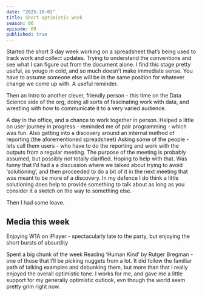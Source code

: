 ```yaml
---
date: "2025-10-02"
title: Short optimistic week
season: 06
episode: 09
published: true
---
```


Started the short 3 day week working on a spreadsheet that’s being used to track work and collect updates. Trying to understand the conventions and see what I can figure out from the document alone. I find this stage pretty useful, as yougo in cold, and so much doesn’t make immediate sense. You have to assume someone else will be in the same position for whatever change we come up with. A useful reminder.

Then an Intro to another clever, friendly person - this time on the Data Science side of the org, doing all sorts of fascinating work with data, and wrestling with how to communicate it to a very varied audience.

A day in the office, and a chance to work together in person. Helped a little on user journey in progress - reminded me of pair programming - which was fun. Also getting into a discovery around an internal method of reporting.(the aforementioned spreadsheet) Asking some of the people - lets call them users - who have to do the reporting and work with the outputs from a regular meeting. The purpose of the meeting is probably assumed, but possibly not totally clarified. Hoping to help with that. Was funny that I’d had a a discussion where we talked about trying to avoid ‘solutioning’, and then proceeded to do a bit of it in the next meeting that was meant to be more of a discovery. In my defence I do think a little solutioning does help to provide something to talk about as long as you consider it a sketch on the way to something else.

Then I had some leave.

## Media this week

Enjoying W1A on iPlayer - spectacularly late to the party, but enjoying the short bursts of absurdity

Spent a big chunk of the week Reading ‘Human Kind’ by Rutger Bregman - one of those that I’ll be picking nuggets from a lot. It did follow the familiar path of talking examples and debunking them, but more than that I really enjoyed the overall optimistic tone. I works for me, and gave me a little support for my generally optimistic outlook, evn though the world seem pretty grim right now.

